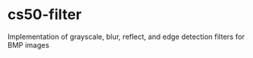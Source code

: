 # cs50-filter
Implementation of grayscale, blur, reflect, and edge detection filters for BMP images
